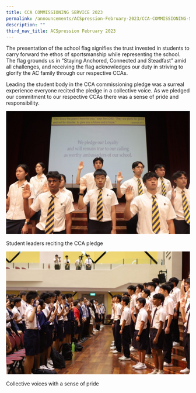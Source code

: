 ```yaml
---
title: CCA COMMISSIONING SERVICE 2023
permalink: /announcements/ACSpression-February-2023/CCA-COMMISSIONING-SERVICE-2023/
description: ""
third_nav_title: ACSpression February 2023
---
```


The presentation of the school flag signifies the trust invested in students to carry forward the ethos of sportsmanship while representing the school. The flag grounds us in “Staying Anchored, Connected and Steadfast” amid all challenges, and receiving the flag acknowledges our duty in striving to glorify the AC family through our respective CCAs.

Leading the student body in the CCA commissioning pledge was a surreal experience everyone recited the pledge in a collective voice. As we pledged our commitment to our respective CCAs there was a sense of pride and responsibility.

![](/images/ACSpression/Picture10-1024x682.jpg)

Student leaders reciting the CCA pledge

![](/images/ACSpression/Picture11-1-1024x682.jpg)

Collective voices with a sense of pride